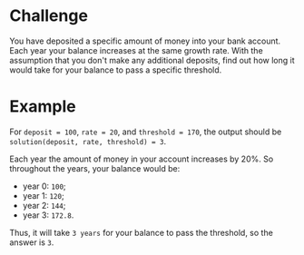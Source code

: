 # Challenge
You have deposited a specific amount of money into your bank account. Each year your balance increases at the same growth rate. With the assumption that you don't make any additional deposits, find out how long it would take for your balance to pass a specific threshold.

# Example
For `deposit = 100`, `rate = 20`, and `threshold = 170`, the output should be `solution(deposit, rate, threshold) = 3`.

Each year the amount of money in your account increases by 20%. So throughout the years, your balance would be:
- year 0: `100`;
- year 1: `120`;
- year 2: `144`;
- year 3: `172.8`.

Thus, it will take `3 years` for your balance to pass the threshold, so the answer is `3`.
